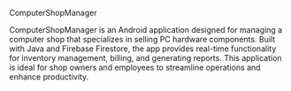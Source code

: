 ComputerShopManager

ComputerShopManager is an Android application designed for managing a computer shop that specializes in selling PC hardware components. Built with Java and Firebase Firestore, the app provides real-time functionality for inventory management, billing, and generating reports. This application is ideal for shop owners and employees to streamline operations and enhance productivity.


